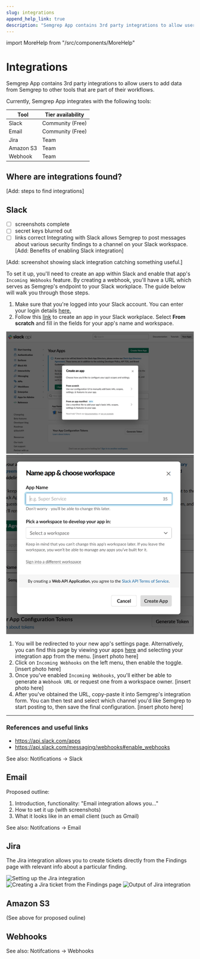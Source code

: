 ```yaml
---
slug: integrations
append_help_link: true
description: "Semgrep App contains 3rd party integrations to allow users to add data from Semgrep to other tools that are part of their workflows."
---
```


import MoreHelp from "/src/components/MoreHelp"

# Integrations

Semgrep App contains 3rd party integrations to allow users to add data from Semgrep to other tools that are part of their workflows.

Currently, Semgrep App integrates with the following tools:

| Tool | Tier availability |
| ---- | ---------------- |
| Slack | Community (Free) |
| Email | Community (Free) |
| Jira | Team |
| Amazon S3 | Team |
| Webhook | Team |

## Where are integrations found?

[Add: steps to find integrations]

## Slack

- [ ] screenshots complete
- [ ] secret keys blurred out
- [ ] links correct
Integrating with Slack allows Semgrep to post messages about various security findings to a channel on your Slack workspace. [Add: Benefits of enabling Slack integration]

[Add: screenshot showing slack integration catching something useful.]

To set it up, you'll need to create an app within Slack and enable that app's `Incoming Webhooks` feature. By creating a webhook, you'll have a URL which serves as Semgrep's endpoint to your Slack workplace. The guide below will walk you through those steps.

1. Make sure that you're logged into your Slack account. You can enter your login details [here.](https://slack.com/workspace-signin)
2. Follow this [link](https://api.slack.com/apps?new_app=1) to create an app in your Slack workplace. Select **From scratch** and fill in the fields for your app's name and workspace.

![Screenshot of a Slack form to create a new app](../img/slack-create-app.png)<br />
![Screenshot of a Slack form to fill out new app details](../img/slack-create-app-name.png)<br />

1. You will be redirected to your new app's settings page. Alternatively, you can find this page by viewing your apps [here](https://api.slack.com/apps) and selecting your integration app from the menu.
   [insert photo here]
2. Click on `Incoming Webhooks` on the left menu, then enable the toggle.
   [insert photo here]
3. Once you've enabled `Incoming Webhooks`, you'll either be able to generate a `Webhook URL` or request one from a workspace owner.
   [insert photo here]
4. After you've obtained the URL, copy-paste it into Semgrep's integration form. You can then test and select which channel you'd like Semgrep to start posting to, then save the final configuration.
   [insert photo here]


----


### References and useful links
* https://api.slack.com/apps
* https://api.slack.com/messaging/webhooks#enable_webhooks

See also: Notifications -> Slack

## Email

Proposed outline:
1. Introduction, functionality: "Email integration allows you..."
2. How to set it up (with screenshots)
3. What it looks like in an email client (such as Gmail)

See also: Notifcations -> Email

## Jira

The Jira integration allows you to create tickets directly from the Findings page with relevant info about a particular finding.

![Setting up the Jira integration](../img/jira-integrations-page.png)
![Creating a Jira ticket from the Findings page](../img/jira-findings-page.png)
![Output of Jira integration](../img/jira-template.png)


## Amazon S3

(See above for proposed ouline)

## Webhooks

See also: Notifcations -> Webhooks


<MoreHelp />
